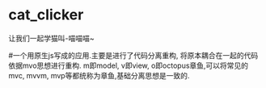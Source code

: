 # cat_clicker
让我们一起学猫叫-喵喵喵~

#一个用原生js写成的应用.主要是进行了代码分离重构, 将原本耦合在一起的代码依据mvo思想进行重构.
m即model, v即view, o即octopus章鱼,可以将常见的mvc, mvvm, mvp等都统称为章鱼,基础分离思想是一致的.
